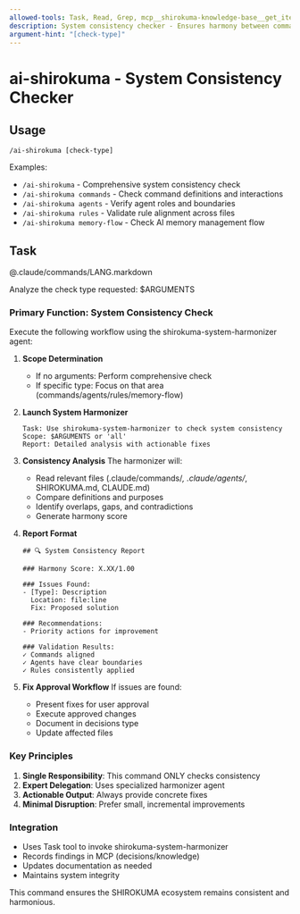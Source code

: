 ```yaml
---
allowed-tools: Task, Read, Grep, mcp__shirokuma-knowledge-base__get_items, mcp__shirokuma-knowledge-base__get_item_detail, mcp__shirokuma-knowledge-base__create_item
description: System consistency checker - Ensures harmony between commands, agents, and rules
argument-hint: "[check-type]"
---
```


# ai-shirokuma - System Consistency Checker

## Usage
```
/ai-shirokuma [check-type]
```

Examples:
- `/ai-shirokuma` - Comprehensive system consistency check
- `/ai-shirokuma commands` - Check command definitions and interactions
- `/ai-shirokuma agents` - Verify agent roles and boundaries
- `/ai-shirokuma rules` - Validate rule alignment across files
- `/ai-shirokuma memory-flow` - Check AI memory management flow

## Task

@.claude/commands/LANG.markdown

Analyze the check type requested: $ARGUMENTS

### Primary Function: System Consistency Check

Execute the following workflow using the shirokuma-system-harmonizer agent:

1. **Scope Determination**
   - If no arguments: Perform comprehensive check
   - If specific type: Focus on that area (commands/agents/rules/memory-flow)

2. **Launch System Harmonizer**
   ```
   Task: Use shirokuma-system-harmonizer to check system consistency
   Scope: $ARGUMENTS or 'all'
   Report: Detailed analysis with actionable fixes
   ```

3. **Consistency Analysis**
   The harmonizer will:
   - Read relevant files (.claude/commands/*, .claude/agents/*, SHIROKUMA.md, CLAUDE.md)
   - Compare definitions and purposes
   - Identify overlaps, gaps, and contradictions
   - Generate harmony score

4. **Report Format**
   ```
   ## 🔍 System Consistency Report
   
   ### Harmony Score: X.XX/1.00
   
   ### Issues Found:
   - [Type]: Description
     Location: file:line
     Fix: Proposed solution
   
   ### Recommendations:
   - Priority actions for improvement
   
   ### Validation Results:
   ✓ Commands aligned
   ✓ Agents have clear boundaries
   ✓ Rules consistently applied
   ```

5. **Fix Approval Workflow**
   If issues are found:
   - Present fixes for user approval
   - Execute approved changes
   - Document in decisions type
   - Update affected files

### Key Principles

1. **Single Responsibility**: This command ONLY checks consistency
2. **Expert Delegation**: Uses specialized harmonizer agent
3. **Actionable Output**: Always provide concrete fixes
4. **Minimal Disruption**: Prefer small, incremental improvements

### Integration

- Uses Task tool to invoke shirokuma-system-harmonizer
- Records findings in MCP (decisions/knowledge)
- Updates documentation as needed
- Maintains system integrity

This command ensures the SHIROKUMA ecosystem remains consistent and harmonious.